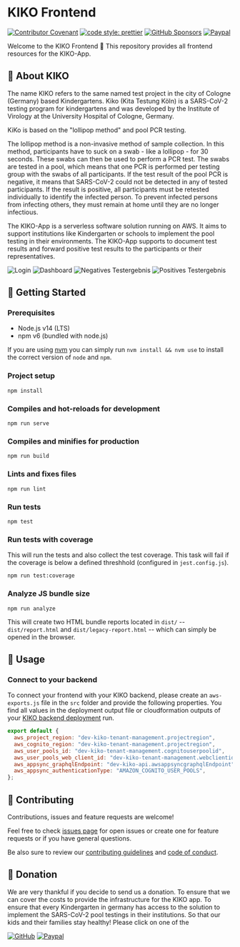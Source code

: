 # KIKO Frontend

[![Contributor Covenant](https://img.shields.io/badge/Contributor%20Covenant-2.0-4baaaa.svg?style=for-the-badge)](code_of_conduct.md)
[![code style: prettier](https://img.shields.io/badge/code_style-prettier-ff69b4.svg?style=for-the-badge)](https://github.com/prettier/prettier)
[![GitHub Sponsors](https://img.shields.io/github/sponsors/cremich?style=for-the-badge)](https://github.com/sponsors/cremich)
[![Paypal](https://img.shields.io/badge/PayPal-00457C?style=for-the-badge&logo=paypal&logoColor=white)](https://www.paypal.com/pools/c/8yGs7i3cOe)

Welcome to the KIKO Frontend 👋 This repository provides all frontend resources for the KIKO-App.

## 🔬 About KIKO

The name KIKO refers to the same named test project in the city of Cologne (Germany) based Kindergartens. Kiko (Kita Testung Köln) is a SARS-CoV-2 testing program for kindergartens and was developed by the Institute of Virology at the University Hospital of Cologne, Germany.

KiKo is based on the "lollipop method" and pool PCR testing.

The lollipop method is a non-invasive method of sample collection. In this method, participants have to suck on a swab - like a lollipop - for 30 seconds. These swabs can then be used to perform a PCR test. The swabs are tested in a pool, which means that one PCR is performed per testing group with the swabs of all participants. If the test result of the pool PCR is negative, it means that SARS-CoV-2 could not be detected in any of tested participants. If the result is positive, all participants must be retested individually to identify the infected person. To prevent infected persons from infecting others, they must remain at home until they are no longer infectious.

The KIKO-App is a serverless software solution running on AWS. It aims to support institutions like Kindergarten or schools to implement the pool testing in their environments. The KIKO-App supports to document test results and forward positive test results to the participants or their representatives.

![Login](./docs/login.png)
![Dashboard](./docs/dashboard.png)
![Negatives Testergebnis](./docs/negative_test_result.png)
![Positives Testergebnis](./docs/positive_test_result.png)

## 🚀 Getting Started

### Prerequisites

- Node.js v14 (LTS)
- npm v6 (bundled with node.js)

If you are using [nvm](https://github.com/nvm-sh/nvm) you can simply run `nvm install && nvm use` to install the correct version of `node` and `npm`.

### Project setup

```
npm install
```

### Compiles and hot-reloads for development

```
npm run serve
```

### Compiles and minifies for production

```
npm run build
```

### Lints and fixes files

```
npm run lint
```

### Run tests

```
npm test
```

### Run tests with coverage

This will run the tests and also collect the test coverage. This task will fail if the coverage is below a defined threshhold (configured in `jest.config.js`).

```
npm run test:coverage
```

### Analyze JS bundle size

```
npm run analyze
```

This will create two HTML bundle reports located in `dist/` -- `dist/report.html` and `dist/legacy-report.html` -- which can simply be opened in the browser.

## 🎉 Usage

### Connect to your backend

To connect your frontend with your KIKO backend, please create an `aws-exports.js` file in the `src` folder and provide the following properties.
You find all values in the deployment output file or cloudformation outputs of your [KIKO backend deployment](https://github.com/cremich/kiko-backend#deploy-the-application) run.

```js
export default {
  aws_project_region: "dev-kiko-tenant-management.projectregion",
  aws_cognito_region: "dev-kiko-tenant-management.projectregion",
  aws_user_pools_id: "dev-kiko-tenant-management.cognitouserpoolid",
  aws_user_pools_web_client_id: "dev-kiko-tenant-management.webclientid",
  aws_appsync_graphqlEndpoint: "dev-kiko-api.awsappsyncgraphqlEndpoint",
  aws_appsync_authenticationType: "AMAZON_COGNITO_USER_POOLS",
};
```

## 🤝 Contributing

Contributions, issues and feature requests are welcome!

Feel free to check [issues page](https://github.com/cremich/kiko-frontend/issues) for open issues or create one for feature
requests or if you have general questions.

Be also sure to review our [contributing guidelines](./CONTRIBUTING.md) and [code of conduct](./CODE_OF_CONDUCT.md).

## 🙏 Donation

We are very thankful if you decide to send us a donation. To ensure that we can cover the costs to provide the infrastructure for the KIKO app. To ensure that every Kindergarten in germany has access to the solution to implement the SARS-CoV-2 pool testings in their institutions. So that our kids and their families stay healthy! Please click on one of the

[![GitHub](https://img.shields.io/badge/GitHub-100000?style=for-the-badge&logo=github&logoColor=white)](https://github.com/sponsors/cremich)
[![Paypal](https://img.shields.io/badge/PayPal-00457C?style=for-the-badge&logo=paypal&logoColor=white)](https://www.paypal.com/pools/c/8yGs7i3cOe)

